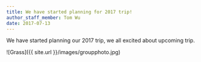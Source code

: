 ```yaml
---
title: We have started planning for 2017 trip!
author_staff_member: Tom Wu
date: 2017-07-13
---
```


We have started planning our 2017 trip, we all excited about upcoming trip.

![Grass]({{ site.url }}/images/groupphoto.jpg)
